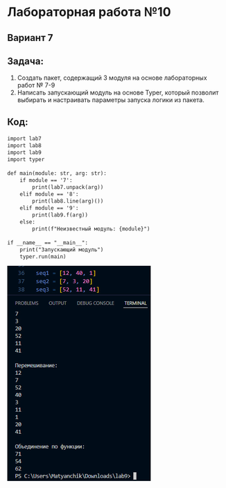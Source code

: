 # Лабораторная работа №10
## Вариант 7
## Задача:
1. Создать пакет, содержащий 3 модуля на основе лабораторных работ № 7-9
2. Написать запускающий модуль на основе Typer, который позволит выбирать и настраивать параметры запуска логики из пакета.

## Код:
```
import lab7
import lab8
import lab9
import typer

def main(module: str, arg: str):
    if module == '7':
        print(lab7.unpack(arg))
    elif module == '8':
        print(lab8.line(arg)())
    elif module == '9':
        print(lab9.f(arg))
    else:
        print(f"Неизвестный модуль: {module}")

if __name__ == "__main__":
    print("Запускающий модуль")
    typer.run(main)
```

![](screen.jpg)
